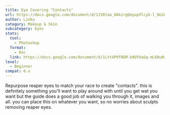 ```yaml
---
title: Eye Covering "Contacts"
url: https://docs.google.com/document/d/1J1Rtaa_KAkzrgQmyupVlcyG-l_No2obJ70P1XYqRzds
author: Linku
category: Makeup & Skin
subcategory: Eyes
stats:
  tool:
    - Photoshop
  format:
    - Doc
  link: https://docs.google.com/document/d/1Ltt4P9f0GM-b9UYbaGq-mL68uNryH1aYsU5r2zMF5mY/edit?usp=sharing
level:
  - Beginner
compat: 6.x
---
```

Repurpose reaper eyes to match your race to create "contacts". this is definitely something you'll want to play around with until you get wat you want but the guide does a good job of walking you through it, images and all. you can place this on whatever you want, so no worries about sculpts removing reaper eyes.